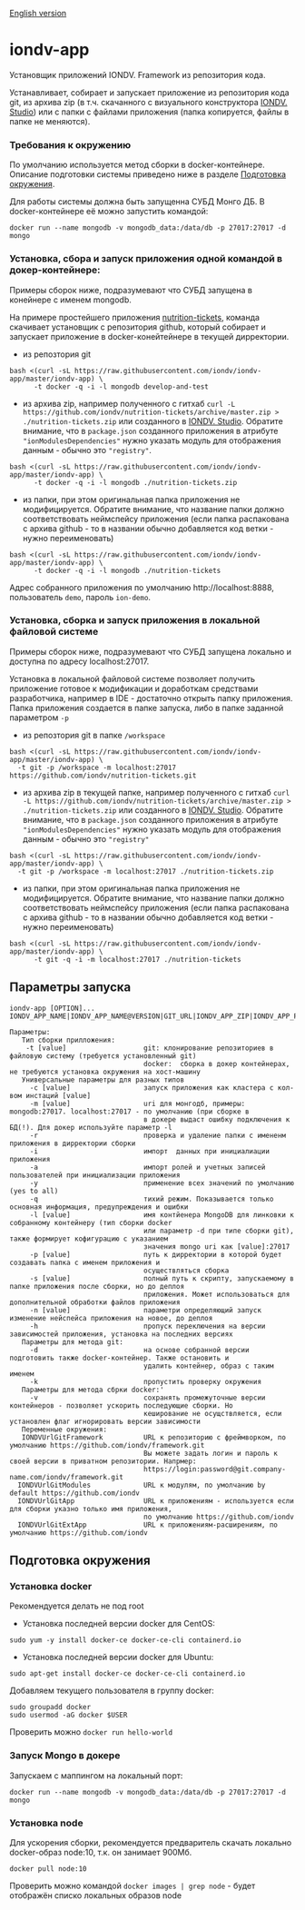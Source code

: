 [English version](/README.md)

# iondv-app
Установщик приложений IONDV. Framework из репозитория кода.

Устанавливает, собирает и запускает приложение из репозитория кода git, из архива zip (в т.ч. скачанного с визуального конструктора 
[IONDV. Studio](https://studio.iondv.com)) или с папки с файлами приложения (папка копируется, файлы в папке не меняются).

### Требования к окружению
По умолчанию используется метод сборки в docker-контейнере. Описание подготовки системы приведено ниже в разделе 
[Подготовка окружения](#Подготовка-к-окружению).

Для работы системы должна быть запущенна СУБД Монго ДБ. В docker-контейнере её можно запустить командой:
```
docker run --name mongodb -v mongodb_data:/data/db -p 27017:27017 -d mongo
```

### Установка, сбора и запуск приложения одной командой в докер-контейнере:
Примеры сборок ниже, подразумевают что СУБД запущена в конейнере с именем mongodb.

На примере простейшего приложения [nutrition-tickets](https://github.com/iondv/nutrition-tickets), команда скачивает установщик
с репозитория github, который собирает и запускает приложение в docker-конейтейнере в текущей дирректории.

* из репозтория git
```
bash <(curl -sL https://raw.githubusercontent.com/iondv/iondv-app/master/iondv-app) \
      -t docker -q -i -l mongodb develop-and-test
```
* из архива zip, например полученного с гитхаб 
`curl -L https://github.com/iondv/nutrition-tickets/archive/master.zip > ./nutrition-tickets.zip` или созданного в 
[IONDV. Studio](https://studio.iondv.com). Обратите внимание, что в `package.json` созданного приложения в атрибуте
`"ionModulesDependencies"` нужно указать модуль для отображения данным - обычно это `"registry"`.
```
bash <(curl -sL https://raw.githubusercontent.com/iondv/iondv-app/master/iondv-app) \
      -t docker -q -i -l mongodb ./nutrition-tickets.zip
```
* из папки, при этом оригинальная папка приложения не модифицируется. Обратите внимание, что название папки должно соответствовать неймспейсу приложения (если папка распакована с архива github - то в названии обычно добавляется код ветки - нужно переименовать)
```
bash <(curl -sL https://raw.githubusercontent.com/iondv/iondv-app/master/iondv-app) \
      -t docker -q -i -l mongodb ./nutrition-tickets
```

Адрес собранного приложения по умолчанию http://localhost:8888, пользователь `demo`, пароль `ion-demo`.

### Установка, сборка и запуск приложения в локальной файловой системе
Примеры сборок ниже, подразумевают что СУБД запущена локально и доступна по адресу localhost:27017.

Установка в локальной файловой системе позволяет получить приложение готовое к модификации и доработкам средствами разработчика, 
например в IDE - достаточно открыть папку приложения. Папка приложения создается в папке запуска, либо в папке заданной 
параметром `-p`

* из репозтория git в папке `/workspace`
```
bash <(curl -sL https://raw.githubusercontent.com/iondv/iondv-app/master/iondv-app) \
  -t git -p /workspace -m localhost:27017 https://github.com/iondv/nutrition-tickets.git
```
* из архива zip в текущей папке, например полученного с гитхаб 
`curl -L https://github.com/iondv/nutrition-tickets/archive/master.zip > ./nutrition-tickets.zip` или созданного в 
[IONDV. Studio](https://studio.iondv.com). Обратите внимание, что в `package.json` созданного приложения в атрибуте
`"ionModulesDependencies"` нужно указать модуль для отображения данным - обычно это `"registry"`

```
bash <(curl -sL https://raw.githubusercontent.com/iondv/iondv-app/master/iondv-app) \
  -t git -p /workspace -m localhost:27017 ./nutrition-tickets.zip
```

* из папки, при этом оригинальная папка приложения не модифицируется. Обратите внимание, что название папки должно соответствовать неймспейсу приложения (если папка распакована с архива github - то в названии обычно добавляется код ветки - нужно переименовать)
```
bash <(curl -sL https://raw.githubusercontent.com/iondv/iondv-app/master/iondv-app) \
      -t git -q -i -m localhost:27017 ./nutrition-tickets
```

## Параметры запуска
```
iondv-app [OPTION]... IONDV_APP_NAME|IONDV_APP_NAME@VERSION|GIT_URL|IONDV_APP_ZIP|IONDV_APP_PATH
   
Параметры:
   Тип сборки прилложения:
    -t [value]                   git: клонирование репозиториев в файловую систему (требуется установленный git)
                                 docker:  сборка в докер контейнерах, не требуются установка окружения на хост-машину
   Универсальные параметры для разных типов
     -c [value]                  запуск приложения как кластера с кол-вом инстаций [value]
     -m [value]                  uri для монгодб, примеры: mongodb:27017. localhost:27017 - по умолчанию (при сборке в 
                                 в докере выдаст ошибку подключения к БД(!). Для докер используйте параметр -l
     -r                          проверка и удаление папки с имененм приложения в дирректории сборки
     -i                          импорт  данных при инициалиации приложения
     -a                          импорт ролей и учетных записей пользователей при инициализации приложения
     -y                          применение всех значений по умолчанию (yes to all)
     -q                          тихий режим. Показывается только основная информация, предупреждения и ошибки
     -l [value]                  имя контйенера MongoDB для линковки к собранному контейнеру (тип сборки docker 
                                 или параметр -d при типе сборки git), также формирует кофигурацию с указанием
                                 значения mongo uri как [value]:27017
     -p [value]                  путь к дирректории в которой будет создавать папка с именем приложения и 
                                 осуществляться сборка
     -s [value]                  полный путь к скрипту, запускаемому в папке приложения после сборки, но до деплоя 
                                 приложения. Может использоваться для дополнительной обработки файлов приложения
     -n [value]                  параметри определяющий запуск изменение нейспейса приложения на новое, до деплоя
     -h                          пропуск переключения на версии зависимостей приложения, установка на последних версиях
   Параметры для метода git:
     -d                          на основе собранной версии подготовить также docker-контейнер. Также остановить и 
                                 удалить контейнер, образ с таким именем
     -k                          пропустить проверку окружения
   Параметры для метода сбрки docker:'
     -v                          сохранять промежуточные версии контейнеров - позволяет ускорить последующие сборки. Но 
                                 кеширование не осущствляется, если установлен флаг игнорировать версии зависимости
   Переменные окружения:
   IONDVUrlGitFramework          URL к репозиторию с фреймворком, по умолчанию https://github.com/iondv/framework.git
                                 Вы можете задать логин и пароль к своей версии в приватном репозитории. Напрмер:
                                 https://login:password@git.company-name.com/iondv/framework.git
  IONDVUrlGitModules             URL к модулям, по умолчанию by default https://github.com/iondv
  IONDVUrlGitApp                 URL к приложениям - используется если для сборки указно только имя приложения,
                                 по умолчанию https://github.com/iondv
  IONDVUrlGitExtApp              URL к приложениям-расширениям, по умолчанию https://github.com/iondv
```

## Подготовка окружения
### Установка docker
Рекомендуется делать не под root

* Установка последней версии docker для CentOS:
```
sudo yum -y install docker-ce docker-ce-cli containerd.io
```

* Установка последней версии docker для Ubuntu:
```
sudo apt-get install docker-ce docker-ce-cli containerd.io
```

Добавляем текущего пользователя в группу docker:
```
sudo groupadd docker
sudo usermod -aG docker $USER
```

Проверить можно `docker run hello-world`

### Запуск Mongo в докере

Запускаем с маппингом на локальный порт:
```
docker run --name mongodb -v mongodb_data:/data/db -p 27017:27017 -d mongo
```

### Установка node
Для ускорения сборки, рекомендуется предваритель скачать локально docker-образ node:10, т.к. он занимает 900Мб.
```
docker pull node:10
```

Проверить можно командой `docker images | grep node` - будет отображён списко локальных образов node
